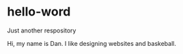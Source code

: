 # hello-word
Just another respository

Hi, my name is Dan.
I like designing websites and baskeball.
